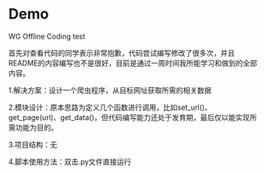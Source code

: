 # Demo
WG Offline Coding test

首先对查看代码的同学表示非常抱歉，代码尝试编写修改了很多次，并且README的内容编写也不是很好，目前是通过一周时间我所能学习和做到的全部内容。

1.解决方案：设计一个爬虫程序，从目标网址获取所需的相关数据

2.模块设计：原本思路为定义几个函数进行调用，比如set_url()、get_page(url)、get_data()，但代码编写能力还处于发育期，最后仅以能实现所需功能为目的。

3.项目结构：无

4.脚本使用方法：双击.py文件直接运行
